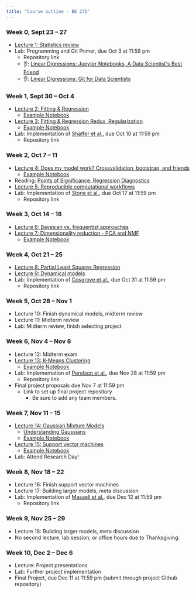 ```yaml
---
title: "Course outline - BE 275"
---
```


### Week 0, Sept 23 – 27

- [Lecture 1: Statistics review](lectures/lecture1.html)
- Lab: Programming and Git Primer, due Oct 3 at 11:59 pm
  - Repository link
  - 👂: [Linear Digressions: Jupyter Notebooks, A Data Scientist's Best Friend](https://lineardigressions.com/episodes/2017/8/20/jupyter-notebooks-a-data-scientists-best-friend)
  - 👂: [Linear Digressions: Git for Data Scientists](https://lineardigressions.com/episodes/2018/6/3/git-for-data-scientists)

### Week 1, Sept 30 – Oct 4

- [Lecture 2: Fitting & Regression](lectures/regression.html)
  - [Example Notebook](public/examples/OLS-Example.ipynb)
- [Lecture 3: Fitting & Regression Redux, Regularization](lectures/regularization.html)
  - [Example Notebook](public/examples/Regularization-Example.ipynb)
- Lab: Implementation of [Shaffer et al.](https://www.nature.com/nature/journal/v546/n7658/abs/nature22794.html), due Oct 10 at 11:59 pm
  - Repository link

### Week 2, Oct 7 – 11

- [Lecture 4: Does my model work? Crossvalidation, bootstrap, and friends](lectures/model-validation.html)
  - [Example Notebook](public/examples/CrossVal-Example.ipynb)
- Reading: [Points of Significance: Regression Diagnostics](https://www.nature.com/nmeth/journal/v13/n5/abs/nmeth.3854.html)
- [Lecture 5: Reproducible computational workflows](lectures/reproducibility.html)
- Lab: Implementation of [Stone et al.](https://doi.org/10.1016/j.cels.2018.05.018), due Oct 17 at 11:59 pm
  - Repository link

### Week 3, Oct 14 – 18

- [Lecture 6: Bayesian vs. frequentist approaches](lectures/bayesian.html)
- [Lecture 7: Dimensionality reduction - PCA and NMF](lectures/dimensionality-reduction.html)
  - [Example Notebook](public/examples/PCA-NNMF.ipynb)

### Week 4, Oct 21 – 25

- [Lecture 8: Partial Least Squares Regression](lectures/plsr.html)
- [Lecture 9: Dynamical models](lectures/dynamics.html)
- Lab: Implementation of [Cosgrove et al.](https://pubs.rsc.org/en/Content/ArticleLanding/2010/MB/b926287c), due Oct 31 at 11:59 pm
  - Repository link

### Week 5, Oct 28 – Nov 1

- Lecture 10: Finish dynamical models, midterm review
- Lecture 11: Midterm review
- Lab: Midterm review, finish selecting project

### Week 6, Nov 4 – Nov 8

- Lecture 12: Midterm exam
- [Lecture 13: K-Means Clustering](lectures/clustering.html)
  - [Example Notebook](public/examples/K-Means.ipynb)
- Lab: Implementation of [Perelson et al.](https://www.science.org/doi/10.1126/science.271.5255.1582), due Nov 28 at 11:59 pm
  - Repository link
- Final project proposals due Nov 7 at 11:59 pm
  - Link to set up final project repository
    - Be sure to add any team members.

### Week 7, Nov 11 – 15

- [Lecture 14: Gaussian Mixture Models](lectures/gmms.html)
  - [Understanding Gaussians](https://gestalt.ink/gaussians)
  - [Example Notebook](public/examples/Gaussian-Mixtures.ipynb)
- [Lecture 15: Support vector machines](lectures/svms.html)
  - [Example Notebook](public/examples/SVMs-example.ipynb)
- Lab: Attend Research Day!

### Week 8, Nov 18 – 22

- Lecture 16: Finish support vector machines
- Lecture 17: Building larger models, meta discussion
- Lab: Implementation of [Masaeli et al.](https://www.nature.com/articles/srep37863), due Dec 12 at 11:59 pm
  - Repository link

### Week 9, Nov 25 – 29

- Lecture 18: Building larger models, meta discussion
- No second lecture, lab session, or office hours due to Thanksgiving.

### Week 10, Dec 2 – Dec 6

- Lecture: Project presentations
- Lab: Further project implementation
- Final Project, due Dec 11 at 11:59 pm (submit through project Github repository)

<!-- - [Lecture 13: Hidden Markov Models](lectures/hmm.html)
-->